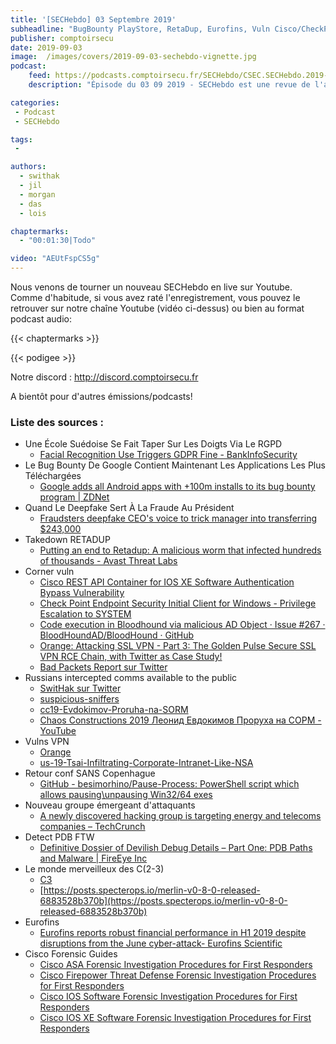 ```yaml
---
title: '[SECHebdo] 03 Septembre 2019'
subheadline: "BugBounty PlayStore, RetaDup, Eurofins, Vuln Cisco/CheckPoint/VPN/Bloodhound…, Pause-Process, Deepfake vocal, C3/Merlin, etc."
publisher: comptoirsecu
date: 2019-09-03
image:  /images/covers/2019-09-03-sechebdo-vignette.jpg
podcast:
    feed: https://podcasts.comptoirsecu.fr/SECHebdo/CSEC.SECHebdo.2019-09-03.m4a
    description: "Épisode du 03 09 2019 - SECHebdo est une revue de l'actualité cybersécurité réalisée en live sur Youtube, généralement le mardi soir."

categories:
 - Podcast
 - SECHebdo

tags:
 - 

authors:
  - swithak
  - jil
  - morgan
  - das
  - lois

chaptermarks:
  - "00:01:30|Todo"

video: "AEUtFspCS5g"
---
```


Nous venons de tourner un nouveau SECHebdo en live sur Youtube. Comme d'habitude, si vous avez raté l'enregistrement, vous pouvez le retrouver sur notre chaîne Youtube (vidéo ci-dessus) ou bien au format podcast audio:

{{< chaptermarks >}}

{{< podigee >}}

Notre discord : <http://discord.comptoirsecu.fr>

A bientôt pour d'autres émissions/podcasts!

### Liste des sources :

*  Une École Suédoise Se Fait Taper Sur Les Doigts Via Le RGPD
	* [Facial Recognition Use Triggers GDPR Fine - BankInfoSecurity](https://www.bankinfosecurity.com/facial-recognition-use-triggers-gdpr-fine-a-12991)
*  Le Bug Bounty De Google Contient Maintenant Les Applications Les Plus Téléchargées
	* [Google adds all Android apps with +100m installs to its bug bounty program | ZDNet](https://www.zdnet.com/article/google-adds-all-android-apps-with-100m-installs-to-its-bug-bounty-program/)
*  Quand Le Deepfake Sert À La Fraude Au Président
	* [Fraudsters deepfake CEO's voice to trick manager into transferring $243,000](https://thenextweb.com/security/2019/09/02/fraudsters-deepfake-ceos-voice-to-trick-manager-into-transferring-243000/)
*  Takedown RETADUP
	* [Putting an end to Retadup: A malicious worm that infected hundreds of thousands - Avast Threat Labs](https://decoded.avast.io/janvojtesek/putting-an-end-to-retadup-a-malicious-worm-that-infected-hundreds-of-thousands/)
*  Corner vuln
	* [Cisco REST API Container for IOS XE Software Authentication Bypass Vulnerability](https://tools.cisco.com/security/center/content/CiscoSecurityAdvisory/cisco-sa-20190828-iosxe-rest-auth-bypass)
	* [Check Point Endpoint Security Initial Client for Windows - Privilege Escalation to SYSTEM](https://safebreach.com/Post/Check-Point-Endpoint-Security-Initial-Client-for-Windows-Privilege-Escalation-to-SYSTEM)
	* [Code execution in Bloodhound via malicious AD Object · Issue #267 · BloodHoundAD/BloodHound · GitHub](https://github.com/BloodHoundAD/BloodHound/issues/267)
	* [Orange: Attacking SSL VPN - Part 3: The Golden Pulse Secure SSL VPN RCE Chain, with Twitter as Case Study!](https://blog.orange.tw/2019/09/attacking-ssl-vpn-part-3-golden-pulse-secure-rce-chain.html)
	* [Bad Packets Report sur Twitter](https://twitter.com/bad_packets/status/1168094151407071240?s=20)
*  Russians intercepted comms available to the public
	* [SwitHak sur Twitter](https://twitter.com/swithak/status/1166598580154621952?s=21)
	* [suspicious-sniffers](https://meduza.io/en/feature/2019/08/27/suspicious-sniffers)
	* [cc19-Evdokimov-Proruha-na-SORM](https://darkk.net.ru/2019/cc/cc19-Evdokimov-Proruha-na-SORM.pdf)
	* [Chaos Constructions 2019 Леонид Евдокимов Проруха на СОРМ - YouTube](https://youtu.be/qlo7RfVURoY)
*  Vulns VPN
	* [Orange](https://blog.orange.tw/)
	* [us-19-Tsai-Infiltrating-Corporate-Intranet-Like-NSA](https://i.blackhat.com/USA-19/Wednesday/us-19-Tsai-Infiltrating-Corporate-Intranet-Like-NSA.pdf)
*  Retour conf SANS Copenhague
	* [GitHub - besimorhino/Pause-Process: PowerShell script which allows pausing\unpausing Win32/64 exes](https://github.com/besimorhino/Pause-Process)
*  Nouveau groupe émergeant d'attaquants
	* [A newly discovered hacking group is targeting energy and telecoms companies – TechCrunch](https://techcrunch.com/2019/08/01/hexane-oil-gas-telecoms-hackers/)
*  Detect PDB FTW
	* [Definitive Dossier of Devilish Debug Details – Part One: PDB Paths and Malware | FireEye Inc](https://www.fireeye.com/blog/threat-research/2019/08/definitive-dossier-of-devilish-debug-details-part-one-pdb-paths-malware.html)
*  Le monde merveilleux des C(2-3)
	* [C3](https://labs.mwrinfosecurity.com/tools/c3/)
	* [https://posts.specterops.io/merlin-v0-8-0-released-6883528b370b](https://posts.specterops.io/merlin-v0-8-0-released-6883528b370b)
*  Eurofins
	* [Eurofins reports robust financial performance in H1 2019 despite disruptions from the June cyber-attack- Eurofins Scientific](https://www.eurofins.com/media-centre/press-releases/2019-08-29/)
*  Cisco Forensic Guides
	* [Cisco ASA Forensic Investigation Procedures for First Responders](https://tools.cisco.com/security/center/resources/asa_forensic_investigation)
	* [Cisco Firepower Threat Defense Forensic Investigation Procedures for First Responders](https://tools.cisco.com/security/center/resources/ftd_forensic_investigation)
	* [Cisco IOS Software Forensic Investigation Procedures for First Responders](https://tools.cisco.com/security/center/resources/ios_forensic_investigation)
	* [Cisco IOS XE Software Forensic Investigation Procedures for First Responders](https://tools.cisco.com/security/center/resources/iosxe_forensic_guide)
